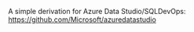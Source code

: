 A simple derivation for Azure Data Studio/SQLDevOps: <https://github.com/Microsoft/azuredatastudio>
